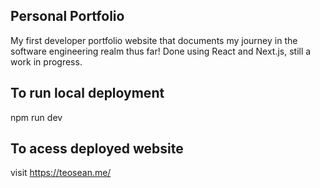 ## Personal Portfolio
My first developer portfolio website that documents my journey in the software engineering realm thus far! Done using React and Next.js, still a work in progress.

## To run local deployment
npm run dev

## To acess deployed website
visit https://teosean.me/